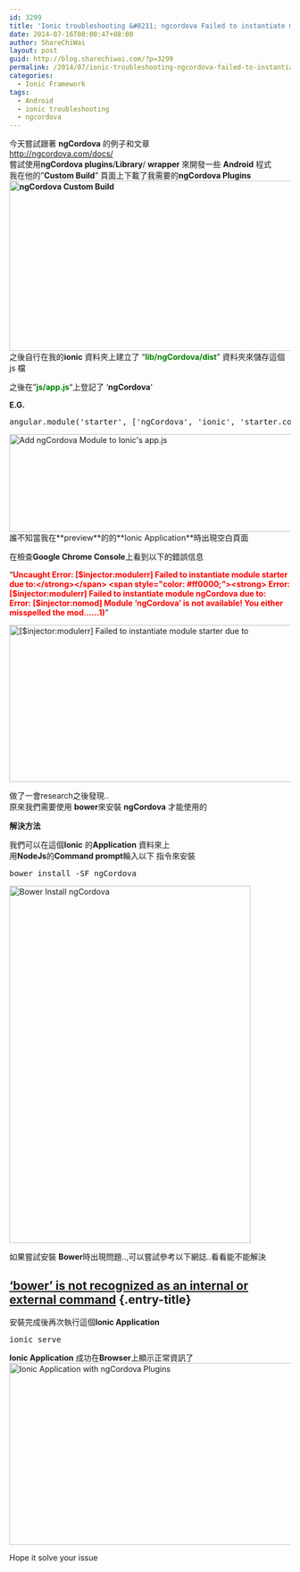 ```yaml
---
id: 3299
title: 'Ionic troubleshooting &#8211; ngcordova Failed to instantiate module starter due to'
date: 2014-07-16T00:00:47+08:00
author: ShareChiWai
layout: post
guid: http://blog.sharechiwai.com/?p=3299
permalink: /2014/07/ionic-troubleshooting-ngcordova-failed-to-instantiate-module-starter-due-to/
categories:
  - Ionic Framework
tags:
  - Android
  - ionic troubleshooting
  - ngcordova
---
```

今天嘗試跟著 **ngCordova** 的例子和文章  
<a title="NgCordova Documentation" href="http://ngcordova.com/docs/" target="_blank">http://ngcordova.com/docs/</a>  
嘗試使用**ngCordova plugins**/**Library**/ **wrapper** 來開發一些 **Android** 程式  
我在他的&#8221;**Custom Build**&#8221; 頁面上下載了我需要的**ngCordova Plugins  
<img class="alignnone" src="https://i2.wp.com/farm4.static.flickr.com/3867/14862771256_759b6ae8af_z.jpg?resize=625%2C305" alt="ngCordova Custom Build" width="625" height="305" data-recalc-dims="1" />**  
之後自行在我的**ionic** 資料夾上建立了 &#8220;<span style="color: #008000;"><strong>lib/ngCordova/dist</strong></span>&#8221; 資料夾來儲存這個js 檔

之後在&#8221;<span style="color: #008000;"><strong>js/app.js</strong></span>&#8220;上登記了 &#8216;**ngCordova**&#8216;

**E.G.**

<pre>angular.module('starter', ['ngCordova', 'ionic', 'starter.controllers'])
</pre>

<img class="alignnone" src="https://i2.wp.com/farm4.static.flickr.com/3887/14885414152_d5d43350ef_z.jpg?resize=625%2C175" alt="Add ngCordova Module to Ionic's app.js" width="625" height="175" data-recalc-dims="1" />  
誰不知當我在**preview**的的**Ionic Application**時出現空白頁面

在檢查**Google Chrome Console**上看到以下的錯誤信息

&#8220;<span style="color: #ff0000;"><strong>Uncaught Error: [$injector:modulerr] Failed to instantiate module starter due to:</strong></span>  
<span style="color: #ff0000;"><strong> Error: [$injector:modulerr] Failed to instantiate module ngCordova due to:</strong></span>  
<span style="color: #ff0000;"><strong> Error: [$injector:nomod] Module &#8216;ngCordova&#8217; is not available! You either misspelled the mod&#8230;&#8230;1)</strong></span>&#8221;

<img class="alignnone" src="https://i2.wp.com/farm4.static.flickr.com/3905/14885414092_133e257f2b_z.jpg?resize=625%2C281" alt="[$injector:modulerr] Failed to instantiate module starter due to" width="625" height="281" data-recalc-dims="1" /> 

做了一會research之後發現..  
原來我們需要使用 **bower**來安裝 **ngCordova** 才能使用的

**解決方法**

我們可以在這個**Ionic** 的**Application** 資料來上  
用**NodeJs**的**Command prompt**輪入以下 指令來安裝

<pre>bower install -SF ngCordova
</pre>

<img class="alignnone" src="https://i1.wp.com/farm4.static.flickr.com/3855/14905616453_d68e45aa83_z.jpg?resize=432%2C640" alt="Bower Install ngCordova" width="432" height="640" data-recalc-dims="1" /> 

如果嘗試安裝 **Bower**時出現問題..,可以嘗試參考以下網誌..看看能不能解決

## <a href="http://blog.sharechiwai.com/2014/07/bower-is-not-recognized-as-an-internal-or-external-command/" rel="bookmark">‘bower’ is not recognized as an internal or external command</a> {.entry-title}

安裝完成後再次執行這個**Ionic Application**

<pre>ionic serve
</pre>

**Ionic Application** 成功在**Browser**上顯示正常資訊了  
<img class="alignnone" src="https://i2.wp.com/farm6.static.flickr.com/5590/14885738055_9d0384c492_z.jpg?resize=625%2C326" alt="Ionic Application with ngCordova Plugins" width="625" height="326" data-recalc-dims="1" /> 

Hope it solve your issue